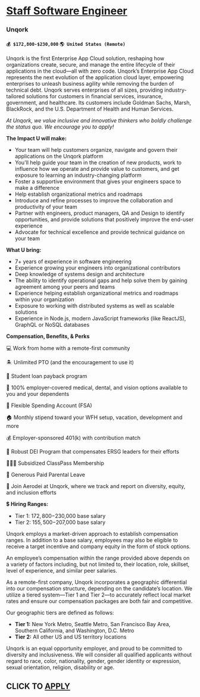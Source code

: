 # [Staff Software Engineer](https://www.remotewlb.com/apply/staff-software-engineer-131052)  
### Unqork  
#### `💰 $172,800-$230,000` `🌎 United States (Remote)`  

Unqork is the first Enterprise App Cloud solution, reshaping how organizations create, secure, and manage the entire lifecycle of their applications in the cloud—all with zero code. Unqork’s Enterprise App Cloud represents the next evolution of the application cloud layer, empowering enterprises to unleash business agility while removing the burden of technical debt. Unqork serves enterprises of all sizes, providing industry-tailored solutions for customers in financial services, insurance, government, and healthcare. Its customers include Goldman Sachs, Marsh, BlackRock, and the U.S. Department of Health and Human Services.

_At Unqork, we value inclusive and innovative thinkers who boldly challenge the status quo. We encourage you to apply!_

**The Impact U will make:**

  * Your team will help customers organize, navigate and govern their applications on the Unqork platform
  * You'll help guide your team in the creation of new products, work to influence how we operate and provide value to customers, and get exposure to learning an industry-changing platform
  * Foster a supportive environment that gives your engineers space to make a difference
  * Help establish organizational metrics and roadmaps
  * Introduce and refine processes to improve the collaboration and productivity of your team
  * Partner with engineers, product managers, QA and Design to identify opportunities, and provide solutions that positively improve the end-user experience
  * Advocate for technical excellence and provide technical guidance on your team

**What U bring:**

  * 7+ years of experience in software engineering 
  * Experience growing your engineers into organizational contributors
  * Deep knowledge of systems design and architecture
  * The ability to identify operational gaps and help solve them by gaining agreement among your peers and teams
  * Experience helping establish organizational metrics and roadmaps within your organization
  * Exposure to working with distributed systems as well as scalable solutions
  * Experience in Node.js, modern JavaScript frameworks (like ReactJS), GraphQL or NoSQL databases

**Compensation, Benefits, & Perks**

💻 Work from home with a remote-first community

🏝 Unlimited PTO (and the encouragement to use it)

📝 Student loan payback program

🏥 100% employer-covered medical, dental, and vision options available to you and your dependents

💸 Flexible Spending Account (FSA)

🏠 Monthly stipend toward your WFH setup, vacation, development and more

💰 Employer-sponsored 401(k) with contribution match

📣 Robust DEI Program that compensates ERSG leaders for their efforts

🏋🏻‍♀️ Subsidized ClassPass Membership

🍼 Generous Paid Parental Leave

🚀 Join Aerodei at Unqork, where we track and report on diversity, equity, and inclusion efforts

💲 **Hiring Ranges:**

  * Tier 1: $172,800-$230,000 base salary
  * Tier 2: $155,500-$207,000 base salary

Unqork employs a market-driven approach to establish compensation ranges. In addition to a base salary, employees may also be eligible to receive a target incentive and company equity in the form of stock options.

An employee’s compensation within the range provided above depends on a variety of factors including, but not limited to, their location, role, skillset, level of experience, and similar peer salaries.

As a remote-first company, Unqork incorporates a geographic differential into our compensation structure, depending on the candidate’s location. We utilize a tiered system—Tier 1 and Tier 2—to accurately reflect local market rates and ensure our compensation packages are both fair and competitive.  
  
Our geographic tiers are defined as follows:

  * **Tier 1:** New York Metro, Seattle Metro, San Francisco Bay Area, Southern California, and Washington, D.C. Metro
  * **Tier 2:** All other US and US territory locations 

Unqork is an equal opportunity employer, and proud to be committed to diversity and inclusiveness. We will consider all qualified applicants without regard to race, color, nationality, gender, gender identity or expression, sexual orientation, religion, disability or age.

  
## CLICK TO [APPLY](https://www.remotewlb.com/apply/staff-software-engineer-131052)

